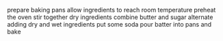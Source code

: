 prepare baking pans
allow ingredients to reach room temperature
preheat the oven 
stir together dry ingredients
combine butter and sugar
alternate adding dry and wet ingredients
put some soda 
pour batter into pans and bake